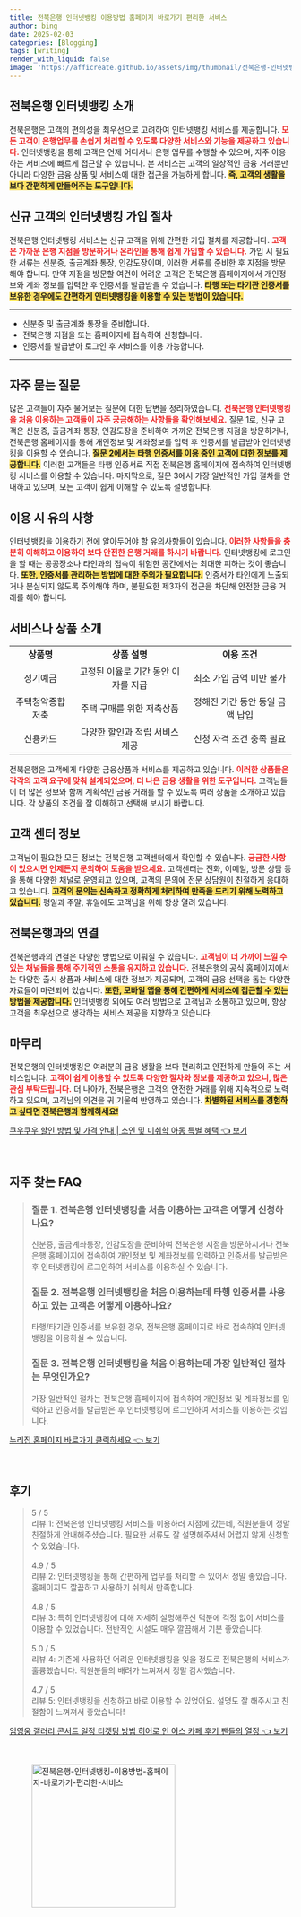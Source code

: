 ```yaml
---
title: 전북은행 인터넷뱅킹 이용방법 홈페이지 바로가기 편리한 서비스
author: bing
date: 2025-02-03
categories: [Blogging]
tags: [writing]
render_with_liquid: false
image: 'https://afficreate.github.io/assets/img/thumbnail/전북은행-인터넷뱅킹-이용방법-홈페이지-바로가기-편리한-서비스.webp'
---
```



<h2 id='전북은행_소개'>전북은행 인터넷뱅킹 소개</h2>

<p>전북은행은 고객의 편의성을 최우선으로 고려하여 인터넷뱅킹 서비스를 제공합니다. <b><span style="color: #ee2323;">모든 고객이 은행업무를 손쉽게 처리할 수 있도록 다양한 서비스와 기능을 제공하고 있습니다.</span></b> 인터넷뱅킹을 통해 고객은 언제 어디서나 은행 업무를 수행할 수 있으며, 자주 이용하는 서비스에 빠르게 접근할 수 있습니다. 본 서비스는 고객의 일상적인 금융 거래뿐만 아니라 다양한 금융 상품 및 서비스에 대한 접근을 가능하게 합니다. <b><span style="background-color: #ffe066;">즉, 고객의 생활을 보다 간편하게 만들어주는 도구입니다.</span></b></p>

<h2 id='신규_고객_가입_절차'>신규 고객의 인터넷뱅킹 가입 절차</h2>

<p>전북은행 인터넷뱅킹 서비스는 신규 고객을 위해 간편한 가입 절차를 제공합니다. <b><span style="color: #ee2323;">고객은 가까운 은행 지점을 방문하거나 온라인을 통해 쉽게 가입할 수 있습니다.</span></b> 가입 시 필요한 서류는 신분증, 출금계좌 통장, 인감도장이며, 이러한 서류를 준비한 후 지점을 방문해야 합니다. 만약 지점을 방문할 여건이 어려운 고객은 전북은행 홈페이지에서 개인정보와 계좌 정보를 입력한 후 인증서를 발급받을 수 있습니다. <b><span style="background-color: #ffe066;">타행 또는 타기관 인증서를 보유한 경우에도 간편하게 인터넷뱅킹을 이용할 수 있는 방법이 있습니다.</span></b></p>

<hr />

<ul>
    <li>신분증 및 출금계좌 통장을 준비합니다.</li>
    <li>전북은행 지점을 또는 홈페이지에 접속하여 신청합니다.</li>
    <li>인증서를 발급받아 로그인 후 서비스를 이용 가능합니다.</li>
</ul>

<hr />

<h2 id='자주_묻는_질문'>자주 묻는 질문</h2>

<p>많은 고객들이 자주 물어보는 질문에 대한 답변을 정리하였습니다. <b><span style="color: #ee2323;">전북은행 인터넷뱅킹을 처음 이용하는 고객들이 자주 궁금해하는 사항들을 확인해보세요.</span></b> 질문 1로, 신규 고객은 신분증, 출금계좌 통장, 인감도장을 준비하여 가까운 전북은행 지점을 방문하거나, 전북은행 홈페이지를 통해 개인정보 및 계좌정보를 입력 후 인증서를 발급받아 인터넷뱅킹을 이용할 수 있습니다. <b><span style="background-color: #ffe066;">질문 2에서는 타행 인증서를 이용 중인 고객에 대한 정보를 제공합니다.</span></b> 이러한 고객들은 타행 인증서로 직접 전북은행 홈페이지에 접속하여 인터넷뱅킹 서비스를 이용할 수 있습니다. 마지막으로, 질문 3에서 가장 일반적인 가입 절차를 안내하고 있으며, 모든 고객이 쉽게 이해할 수 있도록 설명합니다.</p>

<h2 id='이용_시_유의사항'>이용 시 유의 사항</h2>

<p>인터넷뱅킹을 이용하기 전에 알아두어야 할 유의사항들이 있습니다. <b><span style="color: #ee2323;">이러한 사항들을 충분히 이해하고 이용하여 보다 안전한 은행 거래를 하시기 바랍니다.</span></b> 인터넷뱅킹에 로그인을 할 때는 공공장소나 타인과의 접속이 위험한 공간에서는 최대한 피하는 것이 좋습니다. <b><span style="background-color: #ffe066;">또한, 인증서를 관리하는 방법에 대한 주의가 필요합니다.</span></b> 인증서가 타인에게 노출되거나 분실되지 않도록 주의해야 하며, 불필요한 제3자의 접근을 차단해 안전한 금융 거래를 해야 합니다.</p>

<h2 id='서비스_또는_상품_소개'>서비스나 상품 소개</h2>

<table>
    <tr>
        <td style="text-align: center; height: 17px;"><b>상품명</b></td>
        <td style="text-align: center; height: 17px;"><b>상품 설명</b></td>
        <td style="text-align: center; height: 17px;"><b>이용 조건</b></td>
    </tr>
    <tr>
        <td style="text-align: center; height: 17px;">정기예금</td>
        <td style="text-align: center; height: 17px;">고정된 이율로 기간 동안 이자를 지급</td>
        <td style="text-align: center; height: 17px;">최소 가입 금액 미만 불가</td>
    </tr>
    <tr>
        <td style="text-align: center; height: 17px;">주택청약종합저축</td>
        <td style="text-align: center; height: 17px;">주택 구매를 위한 저축상품</td>
        <td style="text-align: center; height: 17px;">정해진 기간 동안 동일 금액 납입</td>
    </tr>
    <tr>
        <td style="text-align: center; height: 17px;">신용카드</td>
        <td style="text-align: center; height: 17px;">다양한 할인과 적립 서비스 제공</td>
        <td style="text-align: center; height: 17px;">신청 자격 조건 충족 필요</td>
    </tr>
</table>

<p>전북은행은 고객에게 다양한 금융상품과 서비스를 제공하고 있습니다. <b><span style="color: #ee2323;">이러한 상품들은 각각의 고객 요구에 맞춰 설계되었으며, 더 나은 금융 생활을 위한 도구입니다.</span></b> 고객님들이 더 많은 정보와 함께 계획적인 금융 거래를 할 수 있도록 여러 상품을 소개하고 있습니다. 각 상품의 조건을 잘 이해하고 선택해 보시기 바랍니다.</p>

<h2 id='고객_센터_정보'>고객 센터 정보</h2>

<p>고객님이 필요한 모든 정보는 전북은행 고객센터에서 확인할 수 있습니다. <b><span style="color: #ee2323;">궁금한 사항이 있으시면 언제든지 문의하여 도움을 받으세요.</span></b> 고객센터는 전화, 이메일, 방문 상담 등을 통해 다양한 채널로 운영되고 있으며, 고객의 문의에 전문 상담원이 친절하게 응대하고 있습니다. <b><span style="background-color: #ffe066;">고객의 문의는 신속하고 정확하게 처리하여 만족을 드리기 위해 노력하고 있습니다.</span></b> 평일과 주말, 휴일에도 고객님을 위해 항상 열려 있습니다.</p>

<h2 id='전북은행_커넥션'>전북은행과의 연결</h2>

<p>전북은행과의 연결은 다양한 방법으로 이뤄질 수 있습니다. <b><span style="color: #ee2323;">고객님이 더 가까이 느낄 수 있는 채널들을 통해 주기적인 소통을 유지하고 있습니다.</span></b> 전북은행의 공식 홈페이지에서는 다양한 출시 상품과 서비스에 대한 정보가 제공되며, 고객의 금융 선택을 돕는 다양한 자료들이 마련되어 있습니다. <b><span style="background-color: #ffe066;">또한, 모바일 앱을 통해 간편하게 서비스에 접근할 수 있는 방법을 제공합니다.</span></b> 인터넷뱅킹 외에도 여러 방법으로 고객님과 소통하고 있으며, 항상 고객을 최우선으로 생각하는 서비스 제공을 지향하고 있습니다.</p>

<h2 id='마무리'>마무리</h2>

<p>전북은행의 인터넷뱅킹은 여러분의 금융 생활을 보다 편리하고 안전하게 만들어 주는 서비스입니다. <b><span style="color: #ee2323;">고객이 쉽게 이용할 수 있도록 다양한 절차와 정보를 제공하고 있으니, 많은 관심 부탁드립니다.</span></b> 더 나아가, 전북은행은 고객의 안전한 거래를 위해 지속적으로 노력하고 있으며, 고객님의 의견을 귀 기울여 반영하고 있습니다. <b><span style="background-color: #ffe066;">차별화된 서비스를 경험하고 싶다면 전북은행과 함께하세요!</span></b></p>


<p><a class="click-button" title="쿠우쿠우 할인 방법 및 가격 안내 | 소인 및 미취학 아동 특별 혜택" href="https://afficreate.github.io/posts/%EC%BF%A0%EC%9A%B0%EC%BF%A0%EC%9A%B0-%ED%95%A0%EC%9D%B8-%EB%B0%A9%EB%B2%95-%EB%B0%8F-%EA%B0%80%EA%B2%A9-%EC%95%88%EB%82%B4-%EC%86%8C%EC%9D%B8-%EB%B0%8F-%EB%AF%B8%EC%B7%A8%ED%95%99-%EC%95%84%EB%8F%99-%ED%8A%B9%EB%B3%84-%ED%98%9C%ED%83%9D/" rel="dofollow">쿠우쿠우 할인 방법 및 가격 안내 | 소인 및 미취학 아동 특별 혜택 👈 보기</a></p><br>
<h2 id='자주_찾는_FAQ'>자주 찾는 FAQ</h2>
<div itemscope="" itemtype="https://schema.org/FAQPage"> 
<blockquote> 
<div itemscope="" itemprop="mainEntity" itemtype="https://schema.org/Question"> 
<h3 itemprop="name">질문 1. 전북은행 인터넷뱅킹을 처음 이용하는 고객은 어떻게 신청하나요?</h3> 
<div itemscope="" itemprop="acceptedAnswer" itemtype="https://schema.org/Answer"> 
<span itemprop="text"> 
<p>신분증, 출금계좌통장, 인감도장을 준비하여 전북은행 지점을 방문하시거나 전북은행 홈페이지에 접속하여 개인정보 및 계좌정보를 입력하고 인증서를 발급받은 후 인터넷뱅킹에 로그인하여 서비스를 이용하실 수 있습니다.</p> 
</span> 
</div> 
</div> 
<div itemscope="" itemprop="mainEntity" itemtype="https://schema.org/Question"> 
<h3 itemprop="name">질문 2. 전북은행 인터넷뱅킹을 처음 이용하는데 타행 인증서를 사용하고 있는 고객은 어떻게 이용하나요?</h3> 
<div itemscope="" itemprop="acceptedAnswer" itemtype="https://schema.org/Answer"> 
<span itemprop="text"> 
<p>타행/타기관 인증서를 보유한 경우, 전북은행 홈페이지로 바로 접속하여 인터넷뱅킹을 이용하실 수 있습니다.</p> 
</span> 
</div> 
</div> 
<div itemscope="" itemprop="mainEntity" itemtype="https://schema.org/Question"> 
<h3 itemprop="name">질문 3. 전북은행 인터넷뱅킹을 처음 이용하는데 가장 일반적인 절차는 무엇인가요?</h3> 
<div itemscope="" itemprop="acceptedAnswer" itemtype="https://schema.org/Answer"> 
<span itemprop="text"> 
<p>가장 일반적인 절차는 전북은행 홈페이지에 접속하여 개인정보 및 계좌정보를 입력하고 인증서를 발급받은 후 인터넷뱅킹에 로그인하여 서비스를 이용하는 것입니다.</p> 
</span> 
</div> 
</div> 
</blockquote> 
</div>
<p><a class="click-button" title="누리집 홈페이지 바로가기 클릭하세요" href="https://afficreate.github.io/posts/%EB%88%84%EB%A6%AC%EC%A7%91-%ED%99%88%ED%8E%98%EC%9D%B4%EC%A7%80-%EB%B0%94%EB%A1%9C%EA%B0%80%EA%B8%B0-%ED%81%B4%EB%A6%AD%ED%95%98%EC%84%B8%EC%9A%94/" rel="dofollow">누리집 홈페이지 바로가기 클릭하세요 👈 보기</a></p><br>
<h2 id='후기'>후기</h2>
<div itemscope itemtype="https://schema.org/Product">
  <blockquote>
  <div itemprop="review" itemscope itemtype="https://schema.org/Review">
      <div itemprop="reviewRating" itemscope itemtype="https://schema.org/Rating"> <span itemprop="ratingValue">5</span> / <span itemprop="bestRating">5</span> </div>
      <span itemprop="reviewBody">리뷰 1: 전북은행 인터넷뱅킹 서비스를 이용하러 지점에 갔는데, 직원분들이 정말 친절하게 안내해주셨습니다. 필요한 서류도 잘 설명해주셔서 어렵지 않게 신청할 수 있었습니다.</span>
  </div>
  <br>
  <div itemprop="review" itemscope itemtype="https://schema.org/Review">
      <div itemprop="reviewRating" itemscope itemtype="https://schema.org/Rating"> <span itemprop="ratingValue">4.9</span> / <span itemprop="bestRating">5</span> </div>
      <span itemprop="reviewBody">리뷰 2: 인터넷뱅킹을 통해 간편하게 업무를 처리할 수 있어서 정말 좋았습니다. 홈페이지도 깔끔하고 사용하기 쉬워서 만족합니다.</span>
  </div>
  <br>
  <div itemprop="review" itemscope itemtype="https://schema.org/Review">
      <div itemprop="reviewRating" itemscope itemtype="https://schema.org/Rating"> <span itemprop="ratingValue">4.8</span> / <span itemprop="bestRating">5</span> </div>
      <span itemprop="reviewBody">리뷰 3: 특히 인터넷뱅킹에 대해 자세히 설명해주신 덕분에 걱정 없이 서비스를 이용할 수 있었습니다. 전반적인 시설도 매우 깔끔해서 기분 좋았습니다.</span>
  </div>
  <br>
  <div itemprop="review" itemscope itemtype="https://schema.org/Review">
      <div itemprop="reviewRating" itemscope itemtype="https://schema.org/Rating"> <span itemprop="ratingValue">5.0</span> / <span itemprop="bestRating">5</span> </div>
      <span itemprop="reviewBody">리뷰 4: 기존에 사용하던 어려운 인터넷뱅킹을 잊을 정도로 전북은행의 서비스가 훌륭했습니다. 직원분들의 배려가 느껴져서 정말 감사했습니다.</span>
  </div>
  <br>
  <div itemprop="review" itemscope itemtype="https://schema.org/Review">
      <div itemprop="reviewRating" itemscope itemtype="https://schema.org/Rating"> <span itemprop="ratingValue">4.7</span> / <span itemprop="bestRating">5</span> </div>
      <span itemprop="reviewBody">리뷰 5: 인터넷뱅킹을 신청하고 바로 이용할 수 있었어요. 설명도 잘 해주시고 친절함이 느껴져서 좋았습니다!</span>
  </div>
  </blockquote>
</div>
<p><a class="click-button" title="임영웅 갤러리 콘서트 일정 티켓팅 방법 히어로 인 어스 카페 후기 팬들의 열정" href="https://afficreate.github.io/posts/%EC%9E%84%EC%98%81%EC%9B%85-%EA%B0%A4%EB%9F%AC%EB%A6%AC-%EC%BD%98%EC%84%9C%ED%8A%B8-%EC%9D%BC%EC%A0%95-%ED%8B%B0%EC%BC%93%ED%8C%85-%EB%B0%A9%EB%B2%95-%ED%9E%88%EC%96%B4%EB%A1%9C-%EC%9D%B8-%EC%96%B4%EC%8A%A4-%EC%B9%B4%ED%8E%98-%ED%9B%84%EA%B8%B0-%ED%8C%AC%EB%93%A4%EC%9D%98-%EC%97%B4%EC%A0%95/" rel="dofollow">임영웅 갤러리 콘서트 일정 티켓팅 방법 히어로 인 어스 카페 후기 팬들의 열정 👈 보기</a></p><br>
<figure class="image"><img src="https://afficreate.github.io/assets/img/thumbnail/전북은행-인터넷뱅킹-이용방법-홈페이지-바로가기-편리한-서비스.webp" alt="전북은행-인터넷뱅킹-이용방법-홈페이지-바로가기-편리한-서비스" width="256" height="256"></figure>